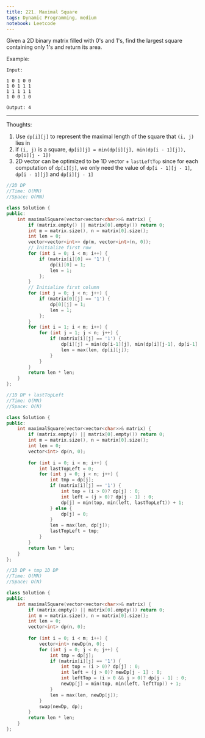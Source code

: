 ```yaml
---
title: 221. Maximal Square
tags: Dynamic Programming, medium
notebook: Leetcode
---
```


Given a 2D binary matrix filled with 0's and 1's, find the largest square containing only 1's and return its area.

Example:
```
Input: 

1 0 1 0 0
1 0 1 1 1
1 1 1 1 1
1 0 0 1 0

Output: 4
```
----------
Thoughts:
1. Use `dp[i][j]` to represent the maximal length of the square that `(i, j)` lies in
2. if `(i, j)` is a square, `dp[i][j] = min(dp[i][j], min(dp[i - 1][j]), dp[i][j - 1])`
3. 2D vector can be optimized to be 1D vector + `lastLeftTop` since for each computation of `dp[i][j]`, we only need the value of `dp[i - 1][j - 1]`, `dp[i - 1][j]` and `dp[i][j - 1]`
   

```c++
//2D DP
//Time: O(MN)
//Space: O(MN)

class Solution {
public:
    int maximalSquare(vector<vector<char>>& matrix) {
        if (matrix.empty() || matrix[0].empty()) return 0;
        int m = matrix.size(), n = matrix[0].size();
        int len = 0;
        vector<vector<int>> dp(m, vector<int>(n, 0));
        // Initialize first row
        for (int i = 0; i < m; i++) {
            if (matrix[i][0] == '1') { 
                dp[i][0] = 1;
                len = 1;
            };
        }
        // Initialize first column
        for (int j = 0; j < n; j++) {
            if (matrix[0][j] == '1') { 
                dp[0][j] = 1;
                len = 1;
            };
        }
        for (int i = 1; i < m; i++) {
            for (int j = 1; j < n; j++) {
                if (matrix[i][j] == '1') {
                    dp[i][j] = min(dp[i-1][j], min(dp[i][j-1], dp[i-1][j-1])) + 1;
                    len = max(len, dp[i][j]);
                }
            }
        }
        return len * len;
    }
};


```

```c++
//1D DP + lastTopLeft
//Time: O(MN)
//Space: O(N)

class Solution {
public:
    int maximalSquare(vector<vector<char>>& matrix) {
        if (matrix.empty() || matrix[0].empty()) return 0;
        int m = matrix.size(), n = matrix[0].size();
        int len = 0;
        vector<int> dp(n, 0);
        
        for (int i = 0; i < m; i++) {
            int lastTopLeft = 0;
            for (int j = 0; j < n; j++) {
                int tmp = dp[j];
                if (matrix[i][j] == '1') {
                    int top = (i > 0)? dp[j] : 0;
                    int left = (j > 0)? dp[j - 1] : 0;
                    dp[j] = min(top, min(left, lastTopLeft)) + 1;
                } else {
                    dp[j] = 0;
                }
                len = max(len, dp[j]);
                lastTopLeft = tmp;
            }
        }
        return len * len;
    }
};


```

```c++
//1D DP + tmp 1D DP
//Time: O(MN)
//Space: O(N)

class Solution {
public:
    int maximalSquare(vector<vector<char>>& matrix) {
        if (matrix.empty() || matrix[0].empty()) return 0;
        int m = matrix.size(), n = matrix[0].size();
        int len = 0;
        vector<int> dp(n, 0);
        
        for (int i = 0; i < m; i++) {
            vector<int> newDp(n, 0);
            for (int j = 0; j < n; j++) {
                int tmp = dp[j];
                if (matrix[i][j] == '1') {
                    int top = (i > 0)? dp[j] : 0;
                    int left = (j > 0)? newDp[j - 1] : 0;
                    int leftTop = (i > 0 && j > 0)? dp[j - 1] : 0; 
                    newDp[j] = min(top, min(left, leftTop)) + 1;
                }
                len = max(len, newDp[j]);
            }
            swap(newDp, dp);
        }
        return len * len;
    }
};


```